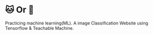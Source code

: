 ﻿# 🐱 Or 🐶
 
Practicing machine learning(ML). A image Classification Website using Tensorflow & Teachable Machine.
